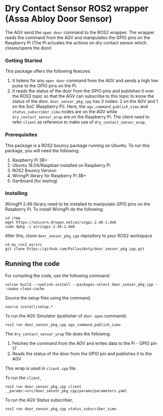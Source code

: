 
# Dry Contact Sensor ROS2 wrapper (Assa Abloy Door Sensor)

The AGV send the `open door` command to the ROS2 wrapper. The wrapper reads the command from the AGV and manipulates the GPIO pins on the Raspberry Pi (The Pi actuates the actions on dry contact sensor which closes/opens the door)

### Getting Started

This package offers the following features:
1. It listens for any `open door` command from the AGV and sends a high low pulse to the GPIO pins on the Pi. 
2. It reads the status of the door from the GPIO pins and publishes it over the ROS2 topic so that the AGV can subscribe to this topic to know the status of the door.
`door_sensor_pkg_cpp` has 3 nodes: 2 on the AGV and 1 on the SoC (Raspberry Pi). Here, the `agv_command_publish_simu` and `status_subscriber_simu` nodes are on the AGV while `dry_contact_sensor_wrap` are on the Raspberry Pi. The client need to refer `client` as reference to make use of `dry_contact_sensor_wrap`.

### Prerequisites

This package is a ROS2 bouncy package running on Ubuntu. To run this package, you will need the following:
1. Raspberry Pi 3B+
2. Ubuntu 18.04/Raspbian installed on Raspberry Pi
3. ROS2 Bouncy Version
4. WiringPi library for Raspberry Pi 3B+
5. Gertboard (for testing)

### Installing

WiringPi 2.46 library need to be installed to manipulate GPIO pins on the Raspberry Pi.
To install WiringPi do the following:
```
cd /tmp
wget https://unicorn.drogon.net/wiringpi-2.46-1.deb
sudo dpkg -i wiringpi-2.46-1.deb
```
After this, clone `door_sensor_pkg_cpp` repository to your ROS2 workspace
```
cd my_ros2_ws/src
git clone https://github.com/PallaviKoty/door_sensor_pkg_cpp.git
```
## Running the code

For compiling the code, use the following command:
```
colcon build --symlink-install --packages-select door_sensor_pkg_cpp --cmake-clean-cache
```

Source the setup files using the command,
```
source install/setup.*
```

To run the AGV Simulator (publisher of `door open` command):
```
ros2 run door_sensor_pkg_cpp agv_command_publish_simu
```

The `dry_contact_sensor_wrap` file does the following:
1. Fetches the command from the AGV and writes data to the Pi - GPIO pin 17
2. Reads the status of the door from the GPIO pin and publishes it to the AGV 

This wrap is used in `client.cpp` file.

To run the `client`,
```
ros2 run door_sensor_pkg_cpp client __params:=src/door_sensor_pkg_cpp/params/parameters.yaml
```

To run the AGV Status subscriber, 
```
ros2 run door_sensor_pkg_cpp status_subscriber_simu
```
